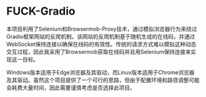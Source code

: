 # FUCK-Gradio
本项目利用了Selenium和Browsermob-Proxy技术，通过模拟浏览器行为来绕过Gradio框架网站的反爬机制。该网站的反爬机制基于随机生成的在线码，并通过WebSocket保持连接以确保在线码的有效性。传统的请求方式难以模拟这种动态交互过程，因此我采用了Browsermob获取在线码并且用Selenium保持连接来实现这一目标。

Windows版本适用于Edge浏览器及其驱动，而Linux版本适用于Chrome浏览器及其驱动。虽然这个项目提供了一个可行的思路，但由于配置环境和路径调整可能会耗费大量时间，因此需要谨慎考虑是否选择此项目。
